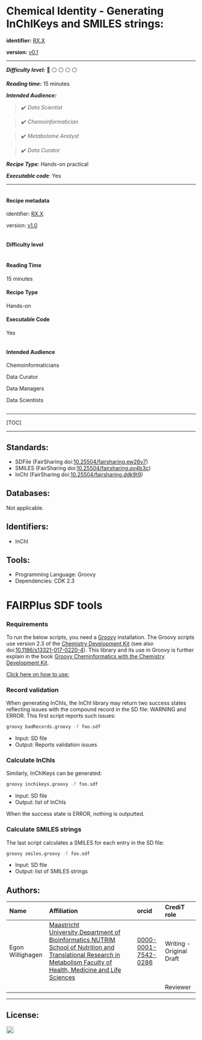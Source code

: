 # Chemical Identity - Generating InChIKeys and SMILES strings:

**identifier:** [RX.X](RX.X)

**version:** [v0.1](v0.1)
___

**_Difficulty level:_**  :triangular_flag_on_post: :white_circle: :white_circle: :white_circle: :white_circle:

**_Reading time:_** 15 minutes

**_Intended Audience:_** 

> :heavy_check_mark: *Data Scientist*

> :heavy_check_mark: *Chemoinformatician*

> :heavy_check_mark: *Metabolome Analyst*

> :heavy_check_mark: *Data Curator*


**_Recipe Type_**: Hands-on practical

**_Executable code_**: Yes


___


<div class="row">

  <div class="column">
    <div class="card">
      <div class="container">
        <i class="fa fa-qrcode fa-2x" style="color:#7e0038;"></i>
        <h4><b>Recipe metadata</b></h4>
        <p> identifier: <a href="">RX.X</a> </p>
        <p> version: <a href="">v1.0</a> </p>
      </div>
    </div>
  </div>
  <div class="column">
    <div class="card">
      <div class="container">
        <i class="fa fa-fire fa-2x" style="color:#7e0038;"></i>
        <h4><b>Difficulty level</b></h4>
        <i class="fa fa-fire fa-lg" style="color:#7e0038;"></i>
        <i class="fa fa-fire fa-lg" style="color:#7e0038;"></i>
        <i class="fa fa-fire fa-lg" style="color:lightgrey"></i>
        <i class="fa fa-fire fa-lg" style="color:lightgrey"></i>
        <i class="fa fa-fire fa-lg" style="color:lightgrey"></i>
  <!--       <p><span data-v-013baba1="" title="" class=""><svg data-v-013baba1="" viewBox="0 0 16 16" width="1em" height="1em" focusable="false" role="img" alt="icon" xmlns="http://www.w3.org/2000/svg" fill="currentColor" class="bi-bar-chart-fill b-icon bi medium-level"><g data-v-013baba1=""><rect width="4" height="5" x="1" y="10" rx="1"></rect><rect width="4" height="9" x="6" y="6" rx="1"></rect><rect width="4" height="14" x="11" y="1" rx="1"></rect></g></svg> Medium </span></p> -->
      </div>
    </div>
  </div>  
  <div class="column">
    <div class="card">
      <div class="container">
        <i class="fa fa-clock-o fa-2x" style="color:#7e0038;"></i>
        <h4><b>Reading Time</b></h4>
        <p><i class="fa fa-clock-o fa-lg" style="color:#7e0038;"></i> 15 minutes</p>
        <h4><b>Recipe Type</b></h4>
        <p><i class="fa fa-laptop fa-lg" style="color:#7e0038;"></i> Hands-on</p>
        <h4><b>Executable Code</b></h4>
        <p><i class="fa fa-play-circle fa-lg" style="color:#7e0038;"></i> Yes</p>
      </div>
    </div>
  </div>
  <div class="column">
    <div class="card">
      <div class="container">
        <i class="fa fa-group fa-2x" style="color:#7e0038;"></i>
        <h4><b>Intended Audience</b></h4>
        <p> <i class="fa fa-flask fa-lg" style="color:#7e0038;"></i> Chemoinformaticians </p>
        <p> <i class="fa fa-diamond fa-lg" style="color:#7e0038;"></i> Data Curator</p>
        <p> <i class="fa fa-database fa-lg" style="color:#7e0038;"></i> Data Managers </p>
        <p> <i class="fa fa-wrench fa-lg" style="color:#7e0038;"></i> Data Scientists </p>
      </div>
    </div>
  </div>
</div>

___

[TOC]

___

## Standards:

* SDFile (FairSharing doi:[10.25504/fairsharing.ew26v7](https://doi.org/10.25504/fairsharing.ew26v7))
* SMILES (FairSharing doi:[10.25504/fairsharing.qv4b3c](https://doi.org/10.25504/fairsharing.qv4b3c))
* InChI (FairSharing doi:[10.25504/fairsharing.ddk9t9](https://doi.org/10.25504/fairsharing.ddk9t9))

## Databases:

Not applicable.

## Identifiers:

* InChI

## Tools:

* Programming Language: Groovy
* Dependencies: CDK 2.3
# FAIRPlus SDF tools

### Requirements

To run the below scripts, you need a [Groovy](https://groovy.apache.org/download.html) installation.
The Groovy scripts use version 2.3 of the [Chemistry Development Kit](https://cdk.github.io/)
(see also doi:[10.1186/s13321-017-0220-4](https://doi.org/10.1186/s13321-017-0220-4)).
This library and its use in Groovy is further explain in
the book [Groovy Cheminformatics with the Chemistry Development Kit](https://egonw.github.io/cdkbook/).


[Click here on how to use:](https://github.com/FAIRplus/fairplus-sdf)

### Record validation

When generating InChIs, the InChI library may return two success states reflecting issues with
the compound record in the SD file: WARNING and ERROR. This first script reports such issues:

```bash
groovy badRecords.groovy -f foo.sdf
```

* Input: SD file
* Output: Reports validation issues


### Calculate InChls

Similarly, InChIKeys can be generated:

```bash
groovy inchikeys.groovy -f foo.sdf
```

* Input: SD file
* Output: list of InChIs

When the success state is ERROR, nothing is outputted.

### Calculate SMILES strings

The last script calculates a SMILES for each entry in the SD file:

```bash
groovy smiles.groovy -f foo.sdf
```

* Input: SD file
* Output: list of SMILES strings



## Authors:

| Name | Affiliation  | orcid | CrediT role  |
| :------------- | :------------- | :------------- |:------------- |
| Egon Willighagen|  [Maastricht University,Department of Bioinformatics NUTRIM School of Nutrition and Translational Research in Metabolism Faculty of Health, Medicine and Life Sciences](https://www.maastrichtuniversity.nl/egon.willighagen)| [0000-0001-7542-0286](http://orcid.org/0000-0001-7542-0286) | Writing - Original Draft |
|  |   | | Reviewer | 

___


## License:

<a href="https://creativecommons.org/licenses/by/4.0/"><img src="https://mirrors.creativecommons.org/presskit/buttons/80x15/png/by-sa.png" height="20"/></a>


